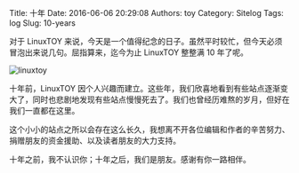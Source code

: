 Title: 十年
Date: 2016-06-06 20:29:08
Authors: toy
Category: Sitelog
Tags: log
Slug: 10-years

对于 LinuxTOY 来说，今天是一个值得纪念的日子。虽然平时较忙，但今天必须冒泡出来说几句。屈指算来，迄今为止 LinuxTOY 整整满 10 年了呢。

<!-- PELICAN_END_SUMMARY -->

![linuxtoy](http://i.linuxtoy.org/i/2007/05/linuxtoy-logo.png)

十年前，LinuxTOY 因个人兴趣而建立。这些年，我们欣喜地看到有些站点逐渐变大了，同时也悲剧地发现有些站点慢慢死去了。我们也曾经历难熬的岁月，但好在我们一直都在这里。

这个小小的站点之所以会存在这么长久，我想离不开各位编辑和作者的辛苦努力、捐赠朋友的资金援助、以及读者朋友的大力支持。

十年之前，我不认识你；十年之后，我们是朋友。感谢有你一路相伴。
